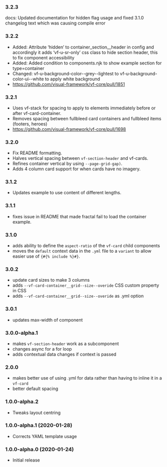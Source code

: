 ### 3.2.3

docs: Updated documentation for hidden flag usage and fixed 3.1.0 changelog text which was causing compile error
### 3.2.2

* Added: Attribute ‘hidden’ to container_section__header in config and accordingly it adds ‘vf-u-sr-only’ css class to hide section header, this to fix component accessibility
* Added: Added condition to components.njk to show example section for type=container
* Changed: vf-u-background-color--grey--lightest to vf-u-background-color-ui--white to apply white background
* https://github.com/visual-framework/vf-core/pull/1851

### 3.2.1

* Uses vf-stack for spacing to apply to elements immediately before or after vf-card-container.
* Removes spacing between fullbleed card containers and fullbleed items (footers, heroes)
* https://github.com/visual-framework/vf-core/pull/1698

### 3.2.0

* Fix README formatting.
* Halves vertical spacing between `vf-section-header` and vf-cards.
* Refines container vertical by using `--page-grid-gap)`.
* Adds 4 column card support for when cards have no imagery.

### 3.1.2

* Updates example to use content of different lengths.

### 3.1.1

* fixes issue in README that made fractal fail to load the container example.

### 3.1.0

* adds ability to define the `aspect-ratio` of the `vf-card` child components
* moves the `default` context data in the `.yml` file to a `variant` to allow easier use of `{#{% include %}#}`.

### 3.0.2

* update card sizes to make 3 columns
* adds `--vf-card-container__grid--size--overide` CSS custom property in CSS
* adds `--vf-card-container__grid--size--overide` as .yml option

### 3.0.1

* updates max-width of component

### 3.0.0-alpha.1

* makes `vf-section-header` work as a subcomponent
* changes async for a for loop
* adds contextual data changes if context is passed

### 2.0.0

* makes better use of using .yml for data rather than having to inline it in a `vf-card`
* better default spacing

### 1.0.0-alpha.2

* Tweaks layout centring

### 1.0.0-alpha.1 (2020-01-28)

* Corrects YAML template usage

### 1.0.0-alpha.0 (2020-01-24)

* Initial release
